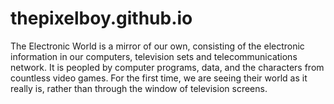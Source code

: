 # thepixelboy.github.io
The Electronic World is a mirror of our own, consisting of the
electronic information in our computers, television sets and
telecommunications network. It is peopled by computer programs,
data, and the characters from countless video games. For the first
time, we are seeing their world as it really is, rather than through
the window of television screens.
